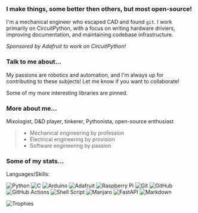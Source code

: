 ### I make things, some better then others, but most open-source!

I'm a mechanical engineer who escaped CAD and found `git`.  I work primarily on
CircuitPython, with a focus on writing hardware driviers, improving documentation,
and maintaining codebase infrastructure.

*Sponsored by Adafruit to work on CircuitPython!*

### Talk to me about...

My passions are robotics and automation, and I'm always up for contributing to these
subjects! Let me know if you want to collaborate!

Some of my more interesting libraries are pinned.

### More about me...

Mixologist, D&D player, tinkerer, Pythonista, open-source enthusiast

> - Mechanical engineering by profession
> - Electrical engineering by provision
> - Software engineering by passion

### Some of my stats...

Languages/Skills:

![Python](https://img.shields.io/badge/python-3670A0?style=for-the-badge&logo=python&logoColor=ffdd54)
![C](https://img.shields.io/badge/C-00599C?style=for-the-badge&logo=c&logoColor=white)
![Arduino](https://img.shields.io/badge/-Arduino-00979D?style=for-the-badge&logo=Arduino&logoColor=white)
![Adafruit](https://img.shields.io/badge/adafruit-000000?style=for-the-badge&logo=adafruit&logoColor=white)
![Raspberry Pi](https://img.shields.io/badge/-RaspberryPi-C51A4A?style=for-the-badge&logo=Raspberry-Pi)
![Git](https://img.shields.io/badge/git-%23F05033.svg?style=for-the-badge&logo=git&logoColor=white)
![GitHub](https://img.shields.io/badge/github-%23121011.svg?style=for-the-badge&logo=github&logoColor=white)
![GitHub Actions](https://img.shields.io/badge/github%20actions-%232671E5.svg?style=for-the-badge&logo=githubactions&logoColor=white)
![Shell Script](https://img.shields.io/badge/shell_script-%23121011.svg?style=for-the-badge&logo=gnu-bash&logoColor=white)
![Manjaro](https://img.shields.io/badge/Manjaro-35BF5C?style=for-the-badge&logo=Manjaro&logoColor=white)
![FastAPI](https://img.shields.io/badge/fastapi-109989?style=for-the-badge&logo=FASTAPI&logoColor=white)
![Markdown](https://img.shields.io/badge/Markdown-000000?style=for-the-badge&logo=markdown&logoColor=white)

![Trophies](https://github-profile-trophy.vercel.app/?username=tekktrik)

<!---
tekktrik/tekktrik is a ✨ special ✨ repository because its `README.md` (this file) appears on your GitHub profile.
You can click the Preview link to take a look at your changes.
--->
